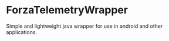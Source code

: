 # ForzaTelemetryWrapper
Simple and lightweight java wrapper for use in android and other applications.
